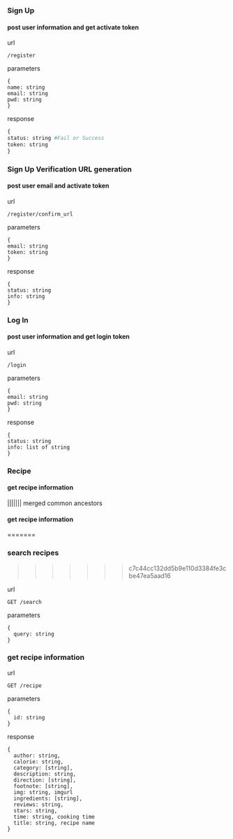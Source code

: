 ### Sign Up
#### post user information and get activate token

url
```
/register
```

parameters
```
{
name: string
email: string
pwd: string
}
```

response
```python
{
status: string #Fail or Success
token: string
}
```
### Sign Up Verification URL generation
#### post user email and activate token

url
```
/register/confirm_url
```

parameters
```
{
email: string
token: string
}
```

response
```
{
status: string
info: string
}
```

### Log In
#### post user information and get login token

url

```
/login
```

parameters
```
{
email: string
pwd: string
}
```

response
```
{
status: string
info: list of string
}

```

### Recipe
#### get recipe information
||||||| merged common ancestors
#### get recipe information
=======
### search recipes
>>>>>>> c7c44cc132dd5b9e110d3384fe3cbe47ea5aad16

url
```
GET /search
```

parameters
```
{
  query: string
}
```

### get recipe information

url
```
GET /recipe
```

parameters
```
{
  id: string
}
```

response
```
{
  author: string,
  calorie: string,
  category: [string],
  description: string,
  direction: [string],
  footnote: [string],
  img: string, imgurl
  ingredients: [string],
  reviews: string,
  stars: string,
  time: string, cooking time
  title: string, recipe name
}
```
